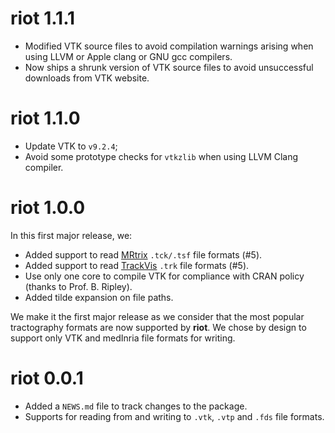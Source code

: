 # riot 1.1.1

* Modified VTK source files to avoid compilation warnings arising when using 
LLVM or Apple clang or GNU gcc compilers.
* Now ships a shrunk version of VTK source files to avoid unsuccessful downloads 
from VTK website.

# riot 1.1.0

* Update VTK to `v9.2.4`;
* Avoid some prototype checks for `vtkzlib` when using LLVM Clang compiler.

# riot 1.0.0

In this first major release, we:

* Added support to read
[MRtrix](https://mrtrix.readthedocs.io/en/latest/getting_started/image_data.html)
`.tck/.tsf` file formats (#5).
* Added support to read [TrackVis](http://trackvis.org/docs/?subsect=fileformat)
`.trk` file formats (#5).
* Use only one core to compile VTK for compliance with CRAN policy (thanks to
Prof. B. Ripley).
* Added tilde expansion on file paths.

We make it the first major release as we consider that the most popular
tractography formats are now supported by **riot**. We chose by design to
support only VTK and medInria file formats for writing.

# riot 0.0.1

* Added a `NEWS.md` file to track changes to the package.
* Supports for reading from and writing to `.vtk`, `.vtp` and `.fds` file 
  formats.
